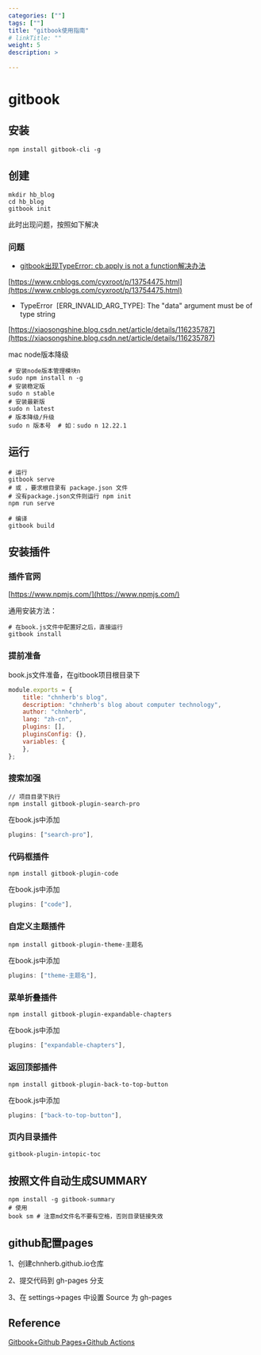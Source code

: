 ```yaml
---
categories: [""] 
tags: [""] 
title: "gitbook使用指南"
# linkTitle: ""
weight: 5
description: >
  
---
```



# gitbook

## 安装

```shell
npm install gitbook-cli -g
```

## 创建

```shell
mkdir hb_blog
cd hb_blog
gitbook init 
```
此时出现问题，按照如下解决
### 问题

* [gitbook出现TypeError: cb.apply is not a function解决办法](https://www.cnblogs.com/cyxroot/p/13754475.html)

[https://www.cnblogs.com/cyxroot/p/13754475.html](https://www.cnblogs.com/cyxroot/p/13754475.html)

* TypeError  [ERR_INVALID_ARG_TYPE]: The "data" argument must be of type string

[https://xiaosongshine.blog.csdn.net/article/details/116235787](https://xiaosongshine.blog.csdn.net/article/details/116235787)

mac node版本降级

```shell
# 安装node版本管理模块n
sudo npm install n -g
# 安装稳定版
sudo n stable
# 安装最新版
sudo n latest
# 版本降级/升级
sudo n 版本号  # 如：sudo n 12.22.1
```

## 运行

```shell
# 运行
gitbook serve  
# 或 ，要求根目录有 package.json 文件
# 没有package.json文件则运行 npm init
npm run serve

# 编译
gitbook build
```
## 安装插件

### 插件官网

[https://www.npmjs.com/](https://www.npmjs.com/)

通用安装方法：

```shell
# 在book.js文件中配置好之后，直接运行
gitbook install
```
### 提前准备

book.js文件准备，在gitbook项目根目录下

```javascript
module.exports = {
    title: "chnherb's blog",
    description: "chnherb's blog about computer technology",
    author: "chnherb",
    lang: "zh-cn",
    plugins: [],
    pluginsConfig: {},
    variables: {
    },
};
```
### 搜索加强

```shell
// 项目目录下执行
npm install gitbook-plugin-search-pro
```
在book.js中添加
```javascript
plugins: ["search-pro"],
```
### 代码框插件

```shell
npm install gitbook-plugin-code
```
在book.js中添加
```javascript
plugins: ["code"],
```
### 自定义主题插件

```shell
npm install gitbook-plugin-theme-主题名
```
在book.js中添加
```javascript
plugins: ["theme-主题名"],
```
### 菜单折叠插件

```shell
npm install gitbook-plugin-expandable-chapters
```
在book.js中添加
```javascript
plugins: ["expandable-chapters"],
```
### 返回顶部插件

```shell
npm install gitbook-plugin-back-to-top-button
```
在book.js中添加
```javascript
plugins: ["back-to-top-button"],
```
### 页内目录插件

```dockerfile
gitbook-plugin-intopic-toc
```
## 按照文件自动生成SUMMARY

```shell
npm install -g gitbook-summary
# 使用
book sm # 注意md文件名不要有空格，否则目录链接失效
```

## github配置pages

1、创建chnherb.github.io仓库

2、提交代码到 gh-pages 分支

3、在 settings->pages 中设置 Source 为 gh-pages


## Reference

[Gitbook+Github Pages+Github Actions](https://www.cnblogs.com/phyger/p/14035937.html#_29)
